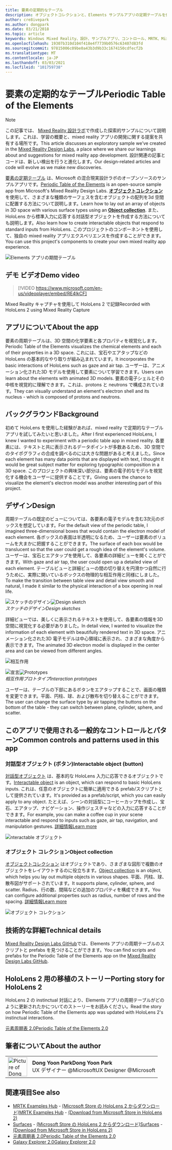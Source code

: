 ```yaml
---
title: 要素の定期的なテーブル
description: オブジェクトコレクションと、Elements サンプルアプリの定期テーブルを使用して、さまざまな種類のサーフェスを含む3D 空間内のオブジェクトの配列をレイアウトする方法について説明します。
author: cre8ivepark
ms.author: dongpark
ms.date: 03/21/2018
ms.topic: article
keywords: Windows Mixed Reality、設計、サンプルアプリ、コントロール、MRTK、Mixed Reality Toolkit、Unity、サンプルアプリ、アプリの例、オープンソース、Microsoft Store、HoloLens、mixed reality ヘッドセット、windows mixed reality ヘッドセット、virtual Reality ヘッドセット
ms.openlocfilehash: 19307b310d104f418e4f7739b0576c63407d83fd
ms.sourcegitcommit: 97815006c09be0a43b3d9b33c1674150cdfecf2b
ms.translationtype: MT
ms.contentlocale: ja-JP
ms.lasthandoff: 03/03/2021
ms.locfileid: "101759738"
---
```

# <a name="periodic-table-of-the-elements"></a><span data-ttu-id="99eca-104">要素の定期的なテーブル</span><span class="sxs-lookup"><span data-stu-id="99eca-104">Periodic Table of the Elements</span></span>

>[!NOTE]
><span data-ttu-id="99eca-105">この記事では、 [Mixed Reality 設計ラボ](https://github.com/Microsoft/MRDesignLabs_Unity)で作成した探索的サンプルについて説明します。これは、学習の概要と、mixed reality アプリの開発に関する提案を共有する場所です。</span><span class="sxs-lookup"><span data-stu-id="99eca-105">This article discusses an exploratory sample we’ve created in the [Mixed Reality Design Labs](https://github.com/Microsoft/MRDesignLabs_Unity), a place where we share our learnings about and suggestions for mixed reality app development.</span></span> <span data-ttu-id="99eca-106">設計関連の記事とコードは、新しい検出を行うと進化します。</span><span class="sxs-lookup"><span data-stu-id="99eca-106">Our design-related articles and code will evolve as we make new discoveries.</span></span>

<span data-ttu-id="99eca-107">[要素の定期テーブル](https://github.com/Microsoft/MRDesignLabs_Unity_PeriodicTable) は、Microsoft の混合現実設計ラボのオープンソースのサンプルアプリです。</span><span class="sxs-lookup"><span data-stu-id="99eca-107">[Periodic Table of the Elements](https://github.com/Microsoft/MRDesignLabs_Unity_PeriodicTable) is an open-source sample app from Microsoft's Mixed Reality Design Labs.</span></span> <span data-ttu-id="99eca-108">**[オブジェクトコレクション](../../design/object-collection.md)** を使用して、さまざまな種類のサーフェスを含むオブジェクトの配列を3d 空間に配置する方法について説明します。</span><span class="sxs-lookup"><span data-stu-id="99eca-108">Learn how to lay out an array of objects in 3D space with various surface types using an **[Object collection](../../design/object-collection.md)**.</span></span> <span data-ttu-id="99eca-109">また、HoloLens から標準入力に応答する対話型オブジェクトを作成する方法についても説明します。</span><span class="sxs-lookup"><span data-stu-id="99eca-109">Also learn how to create interactable objects that respond to standard inputs from HoloLens.</span></span> <span data-ttu-id="99eca-110">このプロジェクトのコンポーネントを使用して、独自の mixed reality アプリエクスペリエンスを作成することができます。</span><span class="sxs-lookup"><span data-stu-id="99eca-110">You can use this project's components to create your own mixed reality app experience.</span></span>

![Elements アプリの期間テーブル](images/640px-periodictable-hero.jpg)

## <a name="demo-video"></a><span data-ttu-id="99eca-112">デモ ビデオ</span><span class="sxs-lookup"><span data-stu-id="99eca-112">Demo video</span></span> 
> [!VIDEO https://www.microsoft.com/en-us/videoplayer/embed/RE4IkCF]

<span data-ttu-id="99eca-113">Mixed Reality キャプチャを使用して HoloLens 2 で記録</span><span class="sxs-lookup"><span data-stu-id="99eca-113">Recorded with HoloLens 2 using Mixed Reality Capture</span></span>

## <a name="about-the-app"></a><span data-ttu-id="99eca-114">アプリについて</span><span class="sxs-lookup"><span data-stu-id="99eca-114">About the app</span></span>

<span data-ttu-id="99eca-115">要素の周期テーブルは、3D 空間の化学要素と各プロパティを視覚化します。</span><span class="sxs-lookup"><span data-stu-id="99eca-115">Periodic Table of the Elements visualizes the chemical elements and each of their properties in a 3D space.</span></span> <span data-ttu-id="99eca-116">これには、宝石やエアタップなどの HoloLens の基本的なやり取りが組み込まれています。</span><span class="sxs-lookup"><span data-stu-id="99eca-116">It incorporates the basic interactions of HoloLens such as gaze and air tap.</span></span> <span data-ttu-id="99eca-117">ユーザーは、アニメーション化された3D モデルを使用して要素について学習できます。</span><span class="sxs-lookup"><span data-stu-id="99eca-117">Users can learn about the elements with animated 3D models.</span></span> <span data-ttu-id="99eca-118">要素の電子シェルとその中核を視覚的に理解できます。これは、protons と neutrons で構成されています。</span><span class="sxs-lookup"><span data-stu-id="99eca-118">They can visually understand an element's electron shell and its nucleus - which is composed of protons and neutrons.</span></span>

## <a name="background"></a><span data-ttu-id="99eca-119">バックグラウンド</span><span class="sxs-lookup"><span data-stu-id="99eca-119">Background</span></span>

<span data-ttu-id="99eca-120">初めて HoloLens を使用した経験があれば、mixed reality で定期的なテーブルアプリを試してみたいと思いました。</span><span class="sxs-lookup"><span data-stu-id="99eca-120">After I first experienced HoloLens, I knew I wanted to experiment with a periodic table app in mixed reality.</span></span> <span data-ttu-id="99eca-121">各要素には、テキストと共に表示されるデータポイントが多数あるため、3D 空間でのタイポグラフィの合成を調べるのには大きな問題があると考えました。</span><span class="sxs-lookup"><span data-stu-id="99eca-121">Since each element has many data points that are displayed with text, I thought it would be great subject matter for exploring typographic composition in a 3D space.</span></span> <span data-ttu-id="99eca-122">このプロジェクトの興味深い部分は、要素の電子的なモデルを視覚化する機会をユーザーに提供することです。</span><span class="sxs-lookup"><span data-stu-id="99eca-122">Giving users the chance to visualize the element's electron model was another interesting part of this project.</span></span>

## <a name="design"></a><span data-ttu-id="99eca-123">デザイン</span><span class="sxs-lookup"><span data-stu-id="99eca-123">Design</span></span>

<span data-ttu-id="99eca-124">周期テーブルの既定のビューについては、各要素の電子モデルを含む3次元のボックスを想定しています。</span><span class="sxs-lookup"><span data-stu-id="99eca-124">For the default view of the periodic table, I imagined three-dimensional boxes that would contain the electron model of each element.</span></span> <span data-ttu-id="99eca-125">各ボックスの表面は半透明になるため、ユーザーは要素のボリュームを大まかに把握することができます。</span><span class="sxs-lookup"><span data-stu-id="99eca-125">The surface of each box would be translucent so that the user could get a rough idea of the element's volume.</span></span> <span data-ttu-id="99eca-126">ユーザーは、宝石とエアタップを使用して、各要素の詳細ビューを開くことができます。</span><span class="sxs-lookup"><span data-stu-id="99eca-126">With gaze and air tap, the user could open up a detailed view of each element.</span></span> <span data-ttu-id="99eca-127">テーブルビューと詳細ビューの間の切り替えを円滑かつ自然に行うために、実際に開いているボックスの物理的な相互作用と同様にしました。</span><span class="sxs-lookup"><span data-stu-id="99eca-127">To make the transition between table view and detail view smooth and natural, I made it similar to the physical interaction of a box opening in real life.</span></span>

<span data-ttu-id="99eca-128">![スケッチのデザイン](images/640px-sketch20170406.jpg)</span><span class="sxs-lookup"><span data-stu-id="99eca-128">![Design sketch](images/640px-sketch20170406.jpg)</span></span><br>
<span data-ttu-id="99eca-129">*スケッチのデザイン*</span><span class="sxs-lookup"><span data-stu-id="99eca-129">*Design sketches*</span></span>

<span data-ttu-id="99eca-130">詳細ビューでは、美しくに表示されるテキストを使用して、各要素の情報を3D 空間に視覚化する必要がありました。</span><span class="sxs-lookup"><span data-stu-id="99eca-130">In detail view, I wanted to visualize the information of each element with beautifully rendered text in 3D space.</span></span> <span data-ttu-id="99eca-131">アニメーション化された3D 電子モデルは中心領域に表示され、さまざまな角度から表示できます。</span><span class="sxs-lookup"><span data-stu-id="99eca-131">The animated 3D electron model is displayed in the center area and can be viewed from different angles.</span></span>

![相互作用](images/640px-periodictable-interaction.jpg)

<span data-ttu-id="99eca-133">![宣言](images/640px-periodictable-prototypes.jpg)</span><span class="sxs-lookup"><span data-stu-id="99eca-133">![Prototypes](images/640px-periodictable-prototypes.jpg)</span></span><br>
<span data-ttu-id="99eca-134">*相互作用プロトタイプ*</span><span class="sxs-lookup"><span data-stu-id="99eca-134">*Interaction prototypes*</span></span>

<span data-ttu-id="99eca-135">ユーザーは、テーブルの下部にあるボタンをエアタップすることで、画面の種類を変更できます。平面、円柱、球、および散布を切り替えることができます。</span><span class="sxs-lookup"><span data-stu-id="99eca-135">The user can change the surface type by air tapping the buttons on the bottom of the table - they can switch between plane, cylinder, sphere, and scatter.</span></span>

## <a name="common-controls-and-patterns-used-in-this-app"></a><span data-ttu-id="99eca-136">このアプリで使用される一般的なコントロールとパターン</span><span class="sxs-lookup"><span data-stu-id="99eca-136">Common controls and patterns used in this app</span></span>

### <a name="interactable-object-button"></a><span data-ttu-id="99eca-137">対話型オブジェクト (ボタン)</span><span class="sxs-lookup"><span data-stu-id="99eca-137">Interactable object (button)</span></span>

<span data-ttu-id="99eca-138">[対話型オブジェクト](../../design/interactable-object.md) は、基本的な HoloLens 入力に応答できるオブジェクトです。</span><span class="sxs-lookup"><span data-stu-id="99eca-138">[Interactable object](../../design/interactable-object.md) is an object, which can respond to basic HoloLens inputs.</span></span> <span data-ttu-id="99eca-139">これは、任意のオブジェクトに簡単に適用できる prefab/スクリプトとして提供されています。</span><span class="sxs-lookup"><span data-stu-id="99eca-139">It's provided as a prefab/script, which you can easily apply to any object.</span></span> <span data-ttu-id="99eca-140">たとえば、シーンの対話型にコーヒーカップを作成し、宝石、エアタップ、ナビゲーション、操作ジェスチャなどの入力に応答することができます。</span><span class="sxs-lookup"><span data-stu-id="99eca-140">For example, you can make a coffee cup in your scene interactable and respond to inputs such as gaze, air tap, navigation, and manipulation gestures.</span></span> [<span data-ttu-id="99eca-141">詳細情報</span><span class="sxs-lookup"><span data-stu-id="99eca-141">Learn more</span></span>](../../design/interactable-object.md)

![nteractable オブジェクト](images/640px-periodictable-interactableobject.jpg)

### <a name="object-collection"></a><span data-ttu-id="99eca-143">オブジェクト コレクション</span><span class="sxs-lookup"><span data-stu-id="99eca-143">Object collection</span></span>

<span data-ttu-id="99eca-144">[オブジェクトコレクション](../../design/object-collection.md) はオブジェクトであり、さまざまな図形で複数のオブジェクトをレイアウトするのに役立ちます。</span><span class="sxs-lookup"><span data-stu-id="99eca-144">[Object collection](../../design/object-collection.md) is an object, which helps you lay out multiple objects in various shapes.</span></span> <span data-ttu-id="99eca-145">平面、円柱、球、散布図がサポートされています。</span><span class="sxs-lookup"><span data-stu-id="99eca-145">It supports plane, cylinder, sphere, and scatter.</span></span> <span data-ttu-id="99eca-146">Radius、行の数、間隔などの追加のプロパティを構成できます。</span><span class="sxs-lookup"><span data-stu-id="99eca-146">You can configure additional properties such as radius, number of rows and the spacing.</span></span> [<span data-ttu-id="99eca-147">詳細情報</span><span class="sxs-lookup"><span data-stu-id="99eca-147">Learn more</span></span>](../../design/object-collection.md)

![オブジェクト コレクション](images/640px-periodictable-collections.jpg)

## <a name="technical-details"></a><span data-ttu-id="99eca-149">技術的な詳細</span><span class="sxs-lookup"><span data-stu-id="99eca-149">Technical details</span></span>

<span data-ttu-id="99eca-150">[Mixed Reality Design Labs GitHub](https://github.com/Microsoft/MRDesignLabs_Unity_PeriodicTable)では、Elements アプリの周期テーブルのスクリプトと prefabs を見つけることができます。</span><span class="sxs-lookup"><span data-stu-id="99eca-150">You can find scripts and prefabs for the Periodic Table of the Elements app on the [Mixed Reality Design Labs GitHub](https://github.com/Microsoft/MRDesignLabs_Unity_PeriodicTable).</span></span>

## <a name="porting-story-for-hololens-2"></a><span data-ttu-id="99eca-151">HoloLens 2 用の移植のストーリー</span><span class="sxs-lookup"><span data-stu-id="99eca-151">Porting story for HoloLens 2</span></span>

<span data-ttu-id="99eca-152">HoloLens 2 の instinctual 対話により、Elements アプリの周期テーブルがどのように更新されたかについてのストーリーをお読みください。</span><span class="sxs-lookup"><span data-stu-id="99eca-152">Read the story on how Periodic Table of the Elements app was updated with HoloLens 2's instinctual interactions.</span></span>

[<span data-ttu-id="99eca-153">元素周期表 2.0</span><span class="sxs-lookup"><span data-stu-id="99eca-153">Periodic Table of the Elements 2.0</span></span>](https://medium.com/@dongyoonpark/bringing-the-periodic-table-of-the-elements-app-to-hololens-2-with-mrtk-v2-a6e3d8362158)




## <a name="about-the-author"></a><span data-ttu-id="99eca-154">筆者について</span><span class="sxs-lookup"><span data-stu-id="99eca-154">About the author</span></span>

<table style="border-collapse:collapse" padding-left="0px">
<tr>
<td style="border-style: none" width="60px"><img alt="Picture of Dong Yoon Park" width="60" height="60" src="images/dongyoonpark.jpg"></td>
<td style="border-style: none"><span data-ttu-id="99eca-155"><b>Dong Yoon Park</b></span><span class="sxs-lookup"><span data-stu-id="99eca-155"><b>Dong Yoon Park</b></span></span><br><span data-ttu-id="99eca-156">UX デザイナー @Microsoft</span><span class="sxs-lookup"><span data-stu-id="99eca-156">UX Designer @Microsoft</span></span></td>
</tr>
</table>

## <a name="see-also"></a><span data-ttu-id="99eca-157">関連項目</span><span class="sxs-lookup"><span data-stu-id="99eca-157">See also</span></span>

* <span data-ttu-id="99eca-158">[MRTK Examples Hub](https://docs.microsoft.com/windows/mixed-reality/mrtk-docs/features/example-scenes/example-hub.md) - [(Microsoft Store の HoloLens 2 からダウンロード)](https://www.microsoft.com/en-us/p/mrtk-examples-hub/9mv8c39l2sj4)</span><span class="sxs-lookup"><span data-stu-id="99eca-158">[MRTK Examples Hub](https://docs.microsoft.com/windows/mixed-reality/mrtk-docs/features/example-scenes/example-hub.md) - [(Download from Microsoft Store in HoloLens 2)](https://www.microsoft.com/en-us/p/mrtk-examples-hub/9mv8c39l2sj4)</span></span>
* <span data-ttu-id="99eca-159">[Surfaces](sampleapp-surfaces.md) - [(Microsoft Store の HoloLens 2 からダウンロード)](https://www.microsoft.com/en-us/p/surfaces/9nvkpv3sk3x0)</span><span class="sxs-lookup"><span data-stu-id="99eca-159">[Surfaces](sampleapp-surfaces.md) - [(Download from Microsoft Store in HoloLens 2)](https://www.microsoft.com/en-us/p/surfaces/9nvkpv3sk3x0)</span></span>
* [<span data-ttu-id="99eca-160">元素周期表 2.0</span><span class="sxs-lookup"><span data-stu-id="99eca-160">Periodic Table of the Elements 2.0</span></span>](https://medium.com/@dongyoonpark/bringing-the-periodic-table-of-the-elements-app-to-hololens-2-with-mrtk-v2-a6e3d8362158)
* [<span data-ttu-id="99eca-161">Galaxy Explorer 2.0</span><span class="sxs-lookup"><span data-stu-id="99eca-161">Galaxy Explorer 2.0</span></span>](galaxy-explorer-update.md)